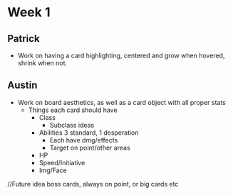 # Week 1
## Patrick
  * Work on having a card highlighting, centered and grow when hovered, shrink when not.
  
## Austin
  * Work on board aesthetics, as well as a card object with all proper stats
    * Things each card should have
      * Class
        * Subclass ideas
      * Abilities 3 standard, 1 desperation
        * Each have dmg/effects
        * Target on point/other areas
      * HP
      * Speed/Initiative
      * Img/Face





//Future idea boss cards, always on point, or big cards etc
